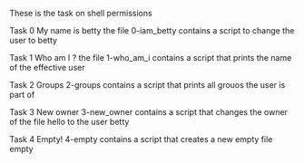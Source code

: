 These is the task on shell permissions

Task 0 My name is betty the file 0-iam_betty contains a script to change the user to betty

Task 1 Who am I ? the file 1-who_am_i contains a script that prints the name of the effective user

Task 2 Groups 2-groups contains a script that prints all grouos the user is part of

Task 3 New owner 3-new_owner contains a script that changes the owner of the file hello to the user betty

Task 4 Empty! 4-empty contains a script that creates a new empty file empty
